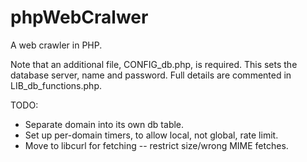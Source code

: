 phpWebCralwer
=============

A web crawler in PHP.

Note that an additional file, CONFIG_db.php, is required. This sets the 
database server, name and password. Full details are commented in
LIB_db_functions.php.

TODO:
* Separate domain into its own db table.
* Set up per-domain timers, to allow local, not global, rate limit.
* Move to libcurl for fetching -- restrict size/wrong MIME fetches.

